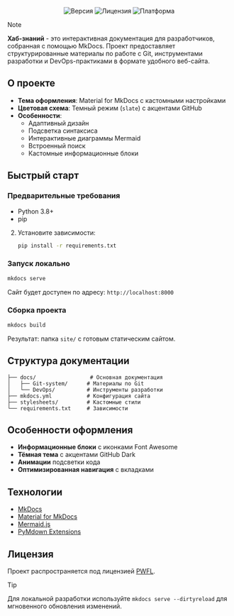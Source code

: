 <p align="center">
    <img src="https://img.shields.io/badge/Version-v2.0.0-blue" alt="Версия">
    <img src="https://img.shields.io/badge/License-PWFL-success" alt="Лицензия">
    <img src="https://img.shields.io/badge/Platform-MkDocs-9cf" alt="Платформа">
</p>

> [!NOTE]
> **Хаб-знаний** - это интерактивная документация для разработчиков, собранная с помощью MkDocs. Проект предоставляет структурированные материалы по работе с Git, инструментами разработки и DevOps-практиками в формате удобного веб-сайта.

## О проекте

- **Тема оформления**: Material for MkDocs с кастомными настройками
- **Цветовая схема**: Темный режим (`slate`) с акцентами GitHub
- **Особенности**:
  - Адаптивный дизайн
  - Подсветка синтаксиса
  - Интерактивные диаграммы Mermaid
  - Встроенный поиск
  - Кастомные информационные блоки

## Быстрый старт

### Предварительные требования

- Python 3.8+
- pip

2. Установите зависимости:

   ```bash
   pip install -r requirements.txt
   ```

### Запуск локально

```bash
mkdocs serve
```

Сайт будет доступен по адресу: `http://localhost:8000`

### Сборка проекта

```bash
mkdocs build
```

Результат: папка `site/` с готовым статическим сайтом.

## Структура документации

```text
├── docs/                 # Основная документация
│   ├── Git-system/      # Материалы по Git
│   └── DevOps/          # Инструменты разработки
├── mkdocs.yml           # Конфигурация сайта
├── stylesheets/         # Кастомные стили
└── requirements.txt     # Зависимости
```

## Особенности оформления

- **Информационные блоки** с иконками Font Awesome
- **Тёмная тема** с акцентами GitHub Dark
- **Анимации** подсветки кода
- **Оптимизированная навигация** с вкладками

## Технологии

- [MkDocs](https://www.mkdocs.org/)
- [Material for MkDocs](https://squidfunk.github.io/mkdocs-material/)
- [Mermaid.js](https://mermaid-js.github.io/)
- [PyMdown Extensions](https://facelessuser.github.io/pymdown-extensions/)

## Лицензия

Проект распространяется под лицензией [PWFL](https://github.com/PWFoox/GitWiki/blob/main/docs/LICENSE).

> [!TIP]
> Для локальной разработки используйте `mkdocs serve --dirtyreload` для мгновенного обновления изменений.
